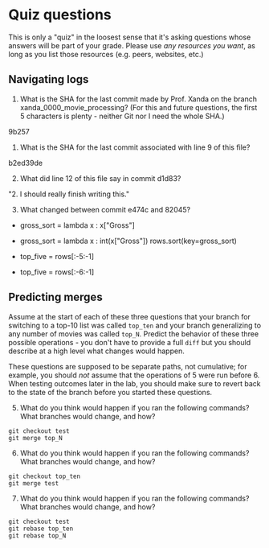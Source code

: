 # Quiz questions

This is only a "quiz" in the loosest sense that it's asking questions whose
answers will be part of your grade. Please use *any resources you want*, as
long as you list those resources (e.g. peers, websites, etc.)

## Navigating logs

1. What is the SHA for the last commit made by Prof. Xanda on the branch
xanda_0000_movie_processing?
(For this and future questions, the first 5 characters is plenty - neither
Git nor I need the whole SHA.)

9b257

1. What is the SHA for the last commit associated with line 9 of this file?

b2ed39de

2. What did line 12 of this file say in commit d1d83?

"2. I should really finish writing this."

3. What changed between commit e474c and 82045?

-    gross_sort = lambda x : x["Gross"]
+    gross_sort = lambda x : int(x["Gross"])
     rows.sort(key=gross_sort)
-    top_five = rows[:-5:-1]
+    top_five = rows[:-6:-1]


## Predicting merges

Assume at the start of each of these three questions that your
branch for switching to a top-10 list was called `top_ten`
and your branch generalizing to any number of movies was called `top_N`.
Predict the behavior of these three possible operations - you don't
have to provide a full `diff` but you should describe at a high level
what changes would happen.

These questions are supposed to be separate paths, not cumulative;
for example, you should *not* assume that the operations of 5 were run
before 6. When testing outcomes later in the lab, you should make sure to
revert back to the state of the branch before you started these questions.

5. What do you think would happen if you ran the following commands?
What branches would change, and how?
```
git checkout test
git merge top_N
```

6. What do you think would happen if you ran the following commands?
What branches would change, and how?
```
git checkout top_ten
git merge test
```

7. What do you think would happen if you ran the following commands?
What branches would change, and how?
```
git checkout test
git rebase top_ten
git rebase top_N
```
